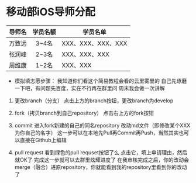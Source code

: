 # 移动部iOS导师分配

|导师名|学员名额|学员名单|
|:-----|:-----:|-----|
|万致远|3~4名|XXX、XXX、XXX、XXX|
|张润峰|2~3名|XXX、XXX、XXX|
|周维康|1~2名|XXX、XXX|

- 模拟填志愿步骤：
我知道你们看这个简易教程会看的云里雾里的
自己先琢磨一下吧，有问题先百度，实在不行再在群里问
周末我会做一次讲解

1. 更改branch（分支）
点击上方的branch按钮，更改branch为develop

2. fork（拷贝branch到自己repository）
点击右上方的fork按钮

3. commit
进入fork新建的自己的同名repository
改动md文件（即修改某个XXX为你自己的名字）
这一步可以在本地先Pull再Commit再Push，当然其实也可以直接在Github上编辑

4. pull request
看到绿色的pull requset按钮了么
点击它，填上申请理由，然后就OK了
完成这一步就可以去群里炫耀进度了
在我审核完成之后，你的改动会merge（融合）进原repository，你就能看到我的repository里看到你的改动了
